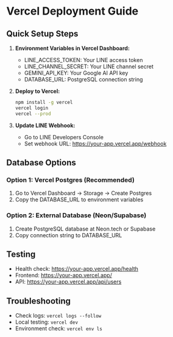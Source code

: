 # Vercel Deployment Guide

## Quick Setup Steps

1. **Environment Variables in Vercel Dashboard:**
   - LINE_ACCESS_TOKEN: Your LINE access token
   - LINE_CHANNEL_SECRET: Your LINE channel secret  
   - GEMINI_API_KEY: Your Google AI API key
   - DATABASE_URL: PostgreSQL connection string

2. **Deploy to Vercel:**
   ```bash
   npm install -g vercel
   vercel login
   vercel --prod
   ```

3. **Update LINE Webhook:**
   - Go to LINE Developers Console
   - Set webhook URL: https://your-app.vercel.app/webhook

## Database Options

### Option 1: Vercel Postgres (Recommended)
1. Go to Vercel Dashboard → Storage → Create Postgres
2. Copy the DATABASE_URL to environment variables

### Option 2: External Database (Neon/Supabase)  
1. Create PostgreSQL database at Neon.tech or Supabase
2. Copy connection string to DATABASE_URL

## Testing
- Health check: https://your-app.vercel.app/health
- Frontend: https://your-app.vercel.app/
- API: https://your-app.vercel.app/api/users

## Troubleshooting
- Check logs: `vercel logs --follow`
- Local testing: `vercel dev`
- Environment check: `vercel env ls`